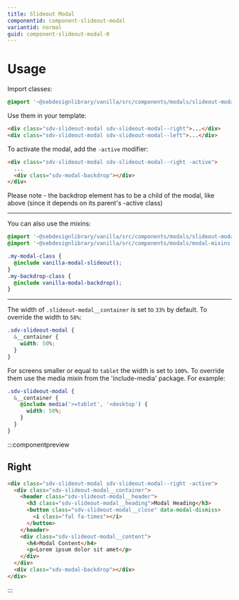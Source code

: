 ```yaml
---
title: Slideout Modal
componentid: component-slideout-modal
variantid: normal
guid: component-slideout-modal-0
---
```


# Usage

Import classes:

```scss
@import '~@sebdesignlibrary/vanilla/src/components/modals/slideout-modal';
```

Use them in your template:

```html
<div class="sdv-slideout-modal sdv-slideout-modal--right">...</div>
<div class="sdv-slideout-modal sdv-slideout-modal--left">...</div>
```

To activate the modal, add the `-active` modifier:

```html
<div class="sdv-slideout-modal sdv-slideout-modal--right -active">
  ...
  <div class="sdv-modal-backdrop"></div>
</div>
```

Please note - the backdrop element has to be a child of the modal, like above (since it depends on its parent's -active class)

---

You can also use the mixins:

```scss
@import '~@sebdesignlibrary/vanilla/src/components/modals/slideout-modal-mixins';
@import '~@sebdesignlibrary/vanilla/src/components/modals/modal-mixins';

.my-modal-class {
  @include vanilla-modal-slideout();
}
.my-backdrop-class {
  @include vanilla-modal-backdrop();
}
```

---

The width of `.slideout-modal__container` is set to `33%` by default. To override the width to `50%`:

```scss
.sdv-slideout-modal {
  &__container {
    width: 50%;
  }
}
```

For screens smaller or equal to `tablet` the width is set to `100%`.
To override them use the media mixin from the 'include-media' package. For example:

```scss
.sdv-slideout-modal {
  &__container {
    @include media('>=tablet', '<desktop') {
      width: 50%;
    }
  }
}
```

:::componentpreview

## Right

```html
<div class="sdv-slideout-modal sdv-slideout-modal--right -active">
  <div class="sdv-slideout-modal__container">
    <header class="sdv-slideout-modal__header">
      <h3 class="sdv-slideout-modal__heading">Modal Heading</h3>
      <button class="sdv-slideout-modal__close" data-modal-dismiss>
        <i class="fal fa-times"></i>
      </button>
    </header>
    <div class="sdv-slideout-modal__content">
      <h4>Modal Content</h4>
      <p>Lorem ipsum dolor sit amet</p>
    </div>
  </div>
  <div class="sdv-modal-backdrop"></div>
</div>
```

:::
